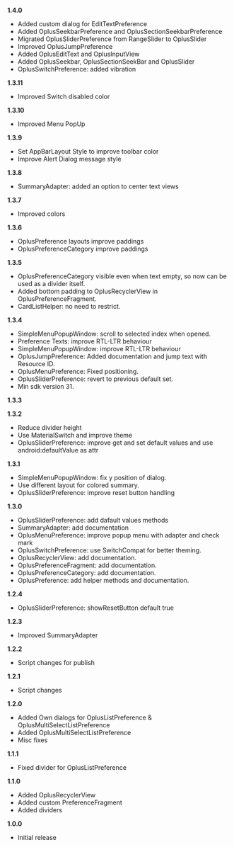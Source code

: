 **1.4.0**  
- Added custom dialog for EditTextPreference  
- Added OplusSeekbarPreference and OplusSectionSeekbarPreference  
- Migrated OplusSliderPreference from RangeSlider to OplusSlider  
- Improved OplusJumpPreference  
- Added OplusEditText and OplusInputView  
- Added OplusSeekbar, OplusSectionSeekBar and OplusSlider  
- OplusSwitchPreference: added vibration  
  
**1.3.11**  
- Improved Switch disabled color  
  
**1.3.10**  
- Improved Menu PopUp  
  
**1.3.9**  
- Set AppBarLayout Style to improve toolbar color  
- Improve Alert Dialog message style  
  
**1.3.8**  
- SummaryAdapter: added an option to center text views  
  
**1.3.7**  
- Improved colors  
  
**1.3.6**  
- OplusPreference layouts improve paddings  
- OplusPreferenceCategory improve paddings  
  
**1.3.5**  
- OplusPreferenceCategory visible even when text empty, so now can be used as a divider itself.  
- Added bottom padding to OplusRecyclerView in OplusPreferenceFragment.  
- CardListHelper: no need to restrict.  
  
**1.3.4**  
- SimpleMenuPopupWindow: scroll to selected index when opened.  
- Preference Texts: improve RTL-LTR behaviour  
- SimpleMenuPopupWindow: improve RTL-LTR behaviour  
- OplusJumpPreference: Added documentation and jump text with Resource ID.  
- OplusMenuPreference: Fixed positioning.  
- OplusSliderPreference: revert to previous default set.  
- Min sdk version 31.  
  
**1.3.3**  
  
**1.3.2**  
- Reduce divider height  
- Use MaterialSwitch and improve theme  
- OplusSliderPreference: improve get and set default values and use android:defaultValue as attr  
  
**1.3.1**  
- SimpleMenuPopupWindow: fix y position of dialog.  
- Use different layout for colored summary.  
- OplusSliderPreference: improve reset button handling  
  
**1.3.0**  
- OplusSliderPreference: add dafault values methods  
- SummaryAdapter: add documentation  
- OplusMenuPreference: improve popup menu with adapter and check mark  
- OplusSwitchPreference: use SwitchCompat for better theming.  
- OplusRecyclerView: add documentation.  
- OplusPreferenceFragment: add documentation.  
- OplusPreferenceCategory: add documentation.  
- OplusPreference: add helper methods and documentation.  
  
**1.2.4**  
- OplusSliderPreference: showResetButton default true  
  
**1.2.3**  
- Improved SummaryAdapter  
  
**1.2.2**  
- Script changes for publish  
  
**1.2.1**  
- Script changes
  
**1.2.0**  
- Added Own dialogs for OplusListPreference & OplusMultiSelectListPreference
- Added OplusMultiSelectListPreference
- Misc fixes
  
**1.1.1**
- Fixed divider for OplusListPreference

**1.1.0**
- Added OplusRecyclerView
- Added custom PreferenceFragment
- Added dividers

**1.0.0**
- Initial release
